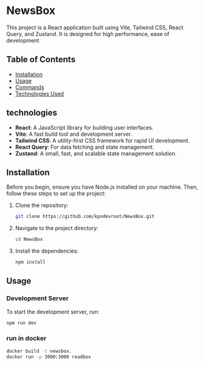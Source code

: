 # NewsBox

This project is a React application built using Vite, Tailwind CSS, React Query, and Zustand. It is designed for high performance, ease of development

## Table of Contents

- [Installation](#installation)
- [Usage](#usage)
- [Commands](#commands)
- [Technologies Used](#technologies-used)

## technologies

- **React**: A JavaScript library for building user interfaces.
- **Vite**: A fast build tool and development server.
- **Tailwind CSS**: A utility-first CSS framework for rapid UI development.
- **React Query**: For data fetching and state management.
- **Zustand**: A small, fast, and scalable state management solution.

## Installation

Before you begin, ensure you have Node.js installed on your machine. Then, follow these steps to set up the project:

1. Clone the repository:

   ```bash
   git clone https://github.com/kpndevroot/NewsBox.git
   ```

2. Navigate to the project directory:

   ```bash
   cd NewsBox
   ```

3. Install the dependencies:
   ```bash
   npm install
   ```

## Usage

### Development Server

To start the development server, run:

```bash
npm run dev
```

### run in docker

```bash
docker build -t newsbox.
docker run -p 3000:3000 readbox
```
